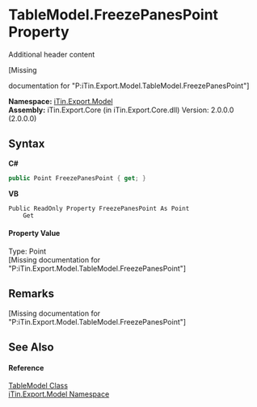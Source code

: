# TableModel.FreezePanesPoint Property 
Additional header content 

\[Missing <summary> documentation for "P:iTin.Export.Model.TableModel.FreezePanesPoint"\]

**Namespace:**&nbsp;<a href="N_iTin_Export_Model">iTin.Export.Model</a><br />**Assembly:**&nbsp;iTin.Export.Core (in iTin.Export.Core.dll) Version: 2.0.0.0 (2.0.0.0)

## Syntax

**C#**<br />
``` C#
public Point FreezePanesPoint { get; }
```

**VB**<br />
``` VB
Public ReadOnly Property FreezePanesPoint As Point
	Get
```


#### Property Value
Type: Point<br />\[Missing <value> documentation for "P:iTin.Export.Model.TableModel.FreezePanesPoint"\]

## Remarks
\[Missing <remarks> documentation for "P:iTin.Export.Model.TableModel.FreezePanesPoint"\]

## See Also


#### Reference
<a href="T_iTin_Export_Model_TableModel">TableModel Class</a><br /><a href="N_iTin_Export_Model">iTin.Export.Model Namespace</a><br />